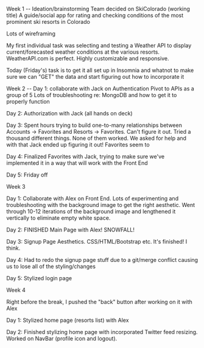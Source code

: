 Week 1 --
Ideation/brainstorming
Team decided on SkiColorado (working title)
A guide/social app for rating and checking conditions of the most prominent ski resorts in Colorado

Lots of wireframing

My first individual task was selecting and testing a Weather API to display current/forecasted weather conditions at the various resorts.
WeatherAPI.com is perfect. Highly customizable and responsive.

Today (Friday's) task is to get it all set up in Insomnia and whatnot to make sure we can "GET" the data and start figuring out how to incorporate it

Week 2 --
Day 1: collaborate with Jack on Authentication
Pivot to APIs as a group of 5
Lots of troubleshooting re: MongoDB and how to get it to properly function

Day 2: Authorization with Jack (all hands on deck)

Day 3: Spent hours trying to build one-to-many relationships between Accounts -> Favorites and Resorts -> Favorites. Can't figure it out. Tried a thousand different things. None of them worked.
We asked for help and with that Jack ended up figuring it out! Favorites seem to

Day 4: Finalized Favorites with Jack, trying to make sure we've implemented it in a way that will work with the Front End

Day 5: Friday off

Week 3

Day 1: Collaborate with Alex on Front End. Lots of experimenting and troubleshooting with the background image to get the right aesthetic. Went through 10-12 iterations of the background image and lengthened it vertically to eliminate empty white space.

Day 2: FINISHED Main Page with Alex! SNOWFALL!

Day 3: Signup Page Aesthetics. CSS/HTML/Bootstrap etc. It's finished! I think.

Day 4: Had to redo the signup page stuff due to a git/merge conflict causing us to lose all of the styling/changes

Day 5: Stylized login page

Week 4

Right before the break, I pushed the "back" button after working on it with Alex

Day 1: Stylized home page (resorts list) with Alex

Day 2: Finished stylizing home page with incorporated Twitter feed resizing. Worked on NavBar (profile icon and logout).


